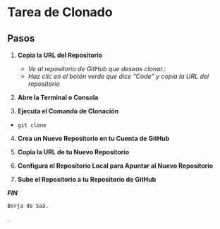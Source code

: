 # Tarea de Clonado

## Pasos


1. **Copia la URL del Repositorio**
    - *Ve al repositorio de GitHub que deseas clonar.*:
    - *Haz clic en el botón verde que dice "Code" y copia la URL del repositorio*
2. **Abre la Terminal o Consola**

3.  **Ejecuta el Comando de Clonación**
- ```
  git clone
  ```
4. **Crea un Nuevo Repositorio en tu Cuenta de GitHub**


5. **Copia la URL de tu Nuevo Repositorio**

6. **Configura el Repositorio Local para Apuntar al Nuevo Repositorio**

7. **Sube el Repositorio a tu Repositorio de GitHub**


***FIN***

```
Borja de Saá.
```
.